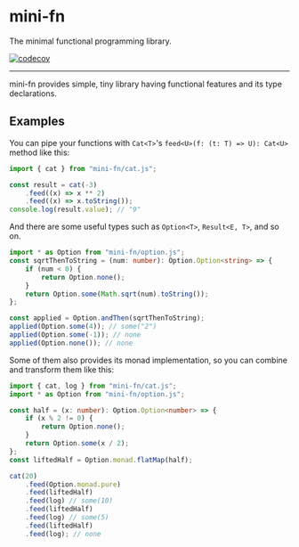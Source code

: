 # mini-fn

The minimal functional programming library.

[![codecov](https://codecov.io/github/MikuroXina/mini-fn/branch/main/graph/badge.svg?token=3HZ2Y5T1A2)](https://codecov.io/github/MikuroXina/mini-fn)

---

mini-fn provides simple, tiny library having functional features and its type declarations.

## Examples

You can pipe your functions with `Cat<T>`'s `feed<U>(f: (t: T) => U): Cat<U>` method like this:

```ts
import { cat } from "mini-fn/cat.js";

const result = cat(-3)
    .feed((x) => x ** 2)
    .feed((x) => x.toString());
console.log(result.value); // "9"
```

And there are some useful types such as `Option<T>`, `Result<E, T>`, and so on.

```ts
import * as Option from "mini-fn/option.js";
const sqrtThenToString = (num: number): Option.Option<string> => {
    if (num < 0) {
        return Option.none();
    }
    return Option.some(Math.sqrt(num).toString());
};

const applied = Option.andThen(sqrtThenToString);
applied(Option.some(4)); // some("2")
applied(Option.some(-1)); // none
applied(Option.none()); // none
```

Some of them also provides its monad implementation, so you can combine and transform them like this:

```ts
import { cat, log } from "mini-fn/cat.js";
import * as Option from "mini-fn/option.js";

const half = (x: number): Option.Option<number> => {
    if (x % 2 != 0) {
        return Option.none();
    }
    return Option.some(x / 2);
};
const liftedHalf = Option.monad.flatMap(half);

cat(20)
    .feed(Option.monad.pure)
    .feed(liftedHalf)
    .feed(log) // some(10)
    .feed(liftedHalf)
    .feed(log) // some(5)
    .feed(liftedHalf)
    .feed(log); // none
```
